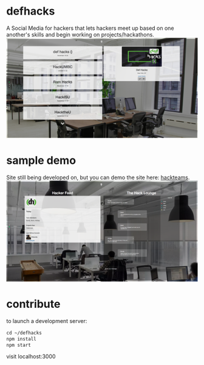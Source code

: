 # defhacks
A Social Media for hackers that lets hackers meet up based on one another's skills and begin working on projects/hackathons.
![](index.png)

# sample demo 
Site still being developed on, but you can demo the site here: [hackteams](http://hack-teams.herokuapp.com/teams). 
![](team.png)

# contribute 
to launch a development server:

    cd ~/defhacks
    npm install
    npm start

visit localhost:3000
